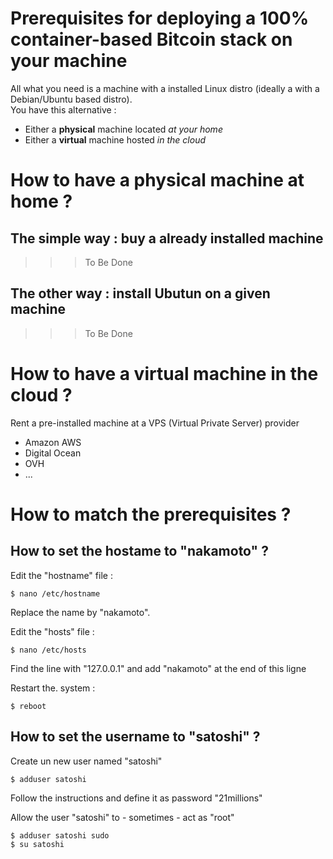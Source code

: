 Prerequisites for deploying a 100% container-based Bitcoin stack on your machine
==
All what you need is a machine with a installed Linux distro (ideally a with a Debian/Ubuntu based distro).   
You have this alternative : 
* Either a __physical__ machine located _at your home_
* Either a __virtual__ machine hosted _in the cloud_

How to have a physical machine at home ?
==
The simple way : buy a already installed machine
-
>>> To Be Done

The other way : install Ubutun on a given machine
-
>>> To Be Done

How to have a virtual machine in the cloud ?
==
Rent a pre-installed machine at a VPS (Virtual Private Server) provider 
* Amazon AWS
* Digital Ocean
* OVH
* ...

How to match the prerequisites ?
==
How to set the hostame to "nakamoto" ?
-
Edit the "hostname" file :
<pre><code>$ nano /etc/hostname</code></pre>
Replace the name by "nakamoto".  

Edit the "hosts" file :
<pre><code>$ nano /etc/hosts</code></pre>
Find the line with "127.0.0.1" and add "nakamoto" at the end of this ligne

Restart the. system :
<pre><code>$ reboot</code></pre>

How to set the username to "satoshi" ?
-
Create un new user named "satoshi"
<pre><code>$ adduser satoshi</code></pre>
Follow the instructions and define it as password "21millions"

Allow the user "satoshi" to - sometimes - act as "root" 
<pre><code>$ adduser satoshi sudo
$ su satoshi</code></pre>
